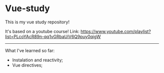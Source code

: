 # Vue-study

This is my vue study repository!

It's based on a youtube course!
Link: https://www.youtube.com/playlist?list=PLcoYAcR89n-qq1vGRbaUiV6Q9puy0qigW

---------------------------------------
What I've learned so far:

- Instalation and reactivity;
- Vue directives;
